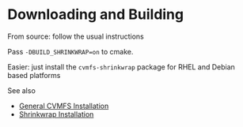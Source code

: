 Downloading and Building
========================

From source: follow the usual instructions

Pass `-DBUILD_SHRINKWRAP=on` to cmake.

Easier: just install the `cvmfs-shrinkwrap` package for RHEL and Debian based platforms

See also
- [General CVMFS Installation](https://cvmfs.readthedocs.io/en/stable/cpt-quickstart.html)
- [Shrinkwrap Installation](https://cvmfs.readthedocs.io/en/stable/cpt-shrinkwrap.html#installation)
